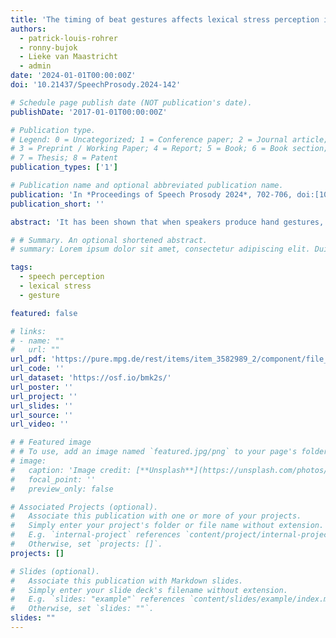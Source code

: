 ```yaml
---
title: 'The timing of beat gestures affects lexical stress perception in Spanish'
authors:
  - patrick-louis-rohrer
  - ronny-bujok
  - Lieke van Maastricht
  - admin
date: '2024-01-01T00:00:00Z'
doi: '10.21437/SpeechProsody.2024-142'

# Schedule page publish date (NOT publication's date).
publishDate: '2017-01-01T00:00:00Z'

# Publication type.
# Legend: 0 = Uncategorized; 1 = Conference paper; 2 = Journal article;
# 3 = Preprint / Working Paper; 4 = Report; 5 = Book; 6 = Book section;
# 7 = Thesis; 8 = Patent
publication_types: ['1']

# Publication name and optional abbreviated publication name.
publication: 'In *Proceedings of Speech Prosody 2024*, 702-706, doi:[10.21437/SpeechProsody.2024-142](https://doi.org/10.21437/SpeechProsody.2024-142)'
publication_short: ''

abstract: 'It has been shown that when speakers produce hand gestures, addressees are attentive towards these gestures, using them to facilitate speech processing. Even relatively simple “beat” gestures are taken into account to help process aspects of speech such as prosodic prominence. In fact, recent evidence suggests that the timing of a beat gesture can influence spoken word recognition. Termed the manual McGurk Effect, Dutch participants, when presented with lexical stress minimal pair continua in Dutch, were biased to hear lexical stress on the syllable that coincided with a beat gesture. However, little is known about how this manual McGurk effect would surface in languages other than Dutch, with different acoustic cues to prominence, and variable gestures. Therefore, this study tests the effect in Spanish where lexical stress is arguably even more important, being a contrastive cue in the regular verb conjugation system. Results from 24 participants corroborate the effect in Spanish, namely that when given the same auditory stimulus, participants were biased to perceive lexical stress on the syllable that visually co-occurred with a beat gesture. These findings extend the manual McGurk effect to a different language, emphasizing the impact of gestures timing on prosody perception and spoken word recognition.'

# # Summary. An optional shortened abstract.
# summary: Lorem ipsum dolor sit amet, consectetur adipiscing elit. Duis posuere tellus ac convallis placerat. Proin tincidunt magna sed ex sollicitudin condimentum.

tags:
  - speech perception
  - lexical stress
  - gesture

featured: false

# links:
# - name: ""
#   url: ""
url_pdf: 'https://pure.mpg.de/rest/items/item_3582989_2/component/file_3582990/content'
url_code: ''
url_dataset: 'https://osf.io/bmk2s/'
url_poster: ''
url_project: ''
url_slides: ''
url_source: ''
url_video: ''

# # Featured image
# # To use, add an image named `featured.jpg/png` to your page's folder.
# image:
#   caption: 'Image credit: [**Unsplash**](https://unsplash.com/photos/pLCdAaMFLTE)'
#   focal_point: ''
#   preview_only: false

# Associated Projects (optional).
#   Associate this publication with one or more of your projects.
#   Simply enter your project's folder or file name without extension.
#   E.g. `internal-project` references `content/project/internal-project/index.md`.
#   Otherwise, set `projects: []`.
projects: []

# Slides (optional).
#   Associate this publication with Markdown slides.
#   Simply enter your slide deck's filename without extension.
#   E.g. `slides: "example"` references `content/slides/example/index.md`.
#   Otherwise, set `slides: ""`.
slides: ""
---
```


<!-- {{% callout note %}}
Click the _Cite_ button above to demo the feature to enable visitors to import publication metadata into their reference management software.
{{% /callout %}}

Supplementary notes can be added here, including [code and math](https://wowchemy.com/docs/content/writing-markdown-latex/). -->
